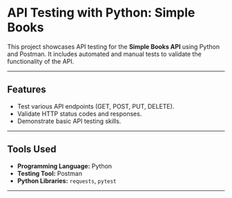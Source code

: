 # API Testing with Python: Simple Books

This project showcases API testing for the **Simple Books API** using Python and Postman. It includes automated and manual tests to validate the functionality of the API.

---

## Features

- Test various API endpoints (GET, POST, PUT, DELETE).
- Validate HTTP status codes and responses.
- Demonstrate basic API testing skills.

---

## Tools Used

- **Programming Language:** Python
- **Testing Tool:** Postman
- **Python Libraries:** `requests`, `pytest`

---







